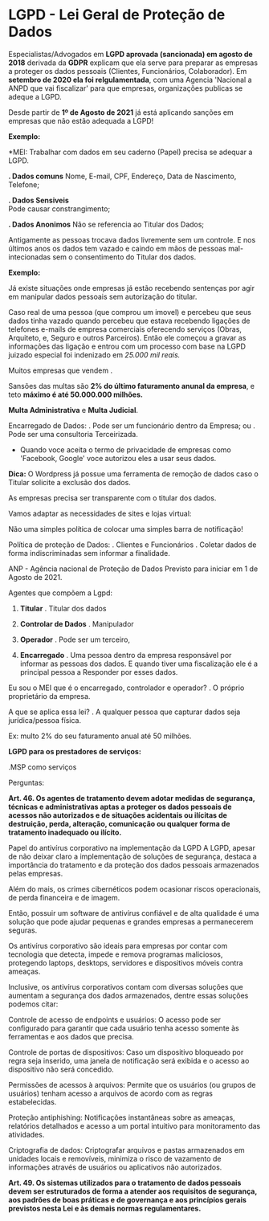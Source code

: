 # LGPD - Lei Geral de Proteção de Dados

Especialistas/Advogados em **LGPD aprovada (sancionada) em agosto de 2018** derivada da **GDPR** explicam que ela serve para preparar as empresas a proteger os dados pessoais (Clientes, Funcionários, Colaborador). Em **setembro de 2020 ela foi relgulamentada**, com uma Agencia 'Nacional a ANPD que vai fiscalizar' para que empresas, organizações publicas se adeque a LGPD. 

Desde partir de **1º de Agosto de 2021** já está aplicando sanções em empresas que não estão adequada a LGPD!

**Exemplo:** 

*MEI: Trabalhar com dados em seu caderno (Papel) precisa se adequar a LGPD.

**. Dados comuns**
    Nome, E-mail, CPF, Endereço, Data de Nascimento, Telefone;

**. Dados Sensiveis**    
    Pode causar constrangimento;
    
**. Dados Anonimos**
    Não se referencia ao Titular dos Dados;

Antigamente as pessoas trocava dados livremente sem um controle. E nos últimos anos os dados tem vazado e caindo em mãos de pessoas mal-intecionadas sem o consentimento do Titular dos dados.

**Exemplo:**

Já existe situações onde empresas já estão recebendo sentenças por agir em manipular dados pessoais sem autorização do titular.

Caso real de uma pessoa (que comprou um imovel) e percebeu que seus dados tinha vazado quando percebeu que estava recebendo ligações de telefones e-mails de empresa comerciais oferecendo serviços (Obras, Arquiteto, e, Seguro e outros Parceiros). Então ele começou a gravar as informações das ligação e entrou com um processo com base na LGPD juizado especial foi indenizado em *25.000 mil reais.*

Muitos empresas que vendem .

Sansões das multas são **2% do último faturamento anunal da empresa**, e teto **máximo é até 50.000.000 milhões.**

**Multa Administrativa** e **Multa Judicial**.

Encarregado de Dados:
. Pode ser um funcionário dentro da Empresa; ou
. Pode ser uma consultoria Terceirizada.

- Quando voce aceita o termo de privacidade de empresas como 'Facebook, Google' voce autorizou eles a usar seus dados.

**Dica:** O Wordpress já possue uma ferramenta de remoção de dados caso o Titular solicite a exclusão dos dados.

As empresas precisa ser transparente com o titular dos dados.



Vamos adaptar as necessidades de sites e lojas virtual:

Não uma simples política de colocar uma simples barra de notificação!

Política de proteção de Dados:
. Clientes e Funcionários
. Coletar dados de forma indiscriminadas sem informar a finalidade.

ANP - Agência nacional de Proteção de Dados
Previsto para iniciar em 1 de Agosto de 2021.



Agentes que compõem a Lgpd:

1. **Titular**
. Titular dos dados

2. **Controlar de Dados**
. Manipulador 

3. **Operador**
. Pode ser um terceiro, 

4. **Encarregado**
. Uma pessoa dentro da empresa responsável por informar as pessoas dos dados.
E quando tiver uma fiscalização ele é a principal pessoa a
Responder por esses dados.

Eu sou o MEI que é o encarregado, controlador e operador?
. O próprio proprietário da empresa.

A que se aplica essa lei?
. A qualquer pessoa que capturar dados seja jurídica/pessoa física.

Ex: multo 2% do seu faturamento anual até 50 milhões.

**LGPD para os prestadores de serviços:**

.MSP como serviços

Perguntas:

**Art. 46. Os agentes de tratamento devem adotar medidas de segurança, técnicas e administrativas
aptas a proteger os dados pessoais de acessos não autorizados e de situações acidentais ou ilícitas de
destruição, perda, alteração, comunicação ou qualquer forma de tratamento inadequado ou ilícito.**

Papel do antivírus corporativo na implementação da LGPD
A LGPD, apesar de não deixar claro a implementação de soluções de segurança, destaca a importância do tratamento e da proteção dos dados pessoais armazenados pelas empresas.

Além do mais, os crimes cibernéticos podem ocasionar riscos operacionais, de perda financeira e de imagem.

Então, possuir um software de antivírus confiável e de alta qualidade é uma solução que pode ajudar pequenas e grandes empresas a permanecerem seguras.

Os antivírus corporativo são ideais para empresas por contar com tecnologia que detecta, impede e remova programas maliciosos, protegendo laptops, desktops, servidores e dispositivos móveis contra ameaças.

Inclusive, os antivírus corporativos contam com diversas soluções que aumentam a segurança dos dados armazenados, dentre essas soluções podemos citar:

Controle de acesso de endpoints e usuários: O acesso pode ser configurado para garantir que cada usuário tenha acesso somente às ferramentas e aos dados que precisa.

Controle de portas de dispositivos: Caso um dispositivo bloqueado por regra seja inserido, uma janela de notificação será exibida e o acesso ao dispositivo não será concedido.

Permissões de acessos à arquivos:  Permite que os usuários (ou grupos de usuários) tenham acesso a arquivos de acordo com as regras estabelecidas.

Proteção antiphishing: Notificações instantâneas sobre as ameaças, relatórios detalhados e acesso a um portal intuitivo para monitoramento das atividades.

Criptografia de dados: Criptografar arquivos e pastas armazenados em unidades locais e removíveis, minimiza o risco de vazamento de informações através de usuários ou aplicativos não autorizados.

**Art. 49. Os sistemas utilizados para o tratamento de dados pessoais devem ser estruturados de forma
a atender aos requisitos de segurança, aos padrões de boas práticas e de governança e aos princípios
gerais previstos nesta Lei e às demais normas regulamentares.**














